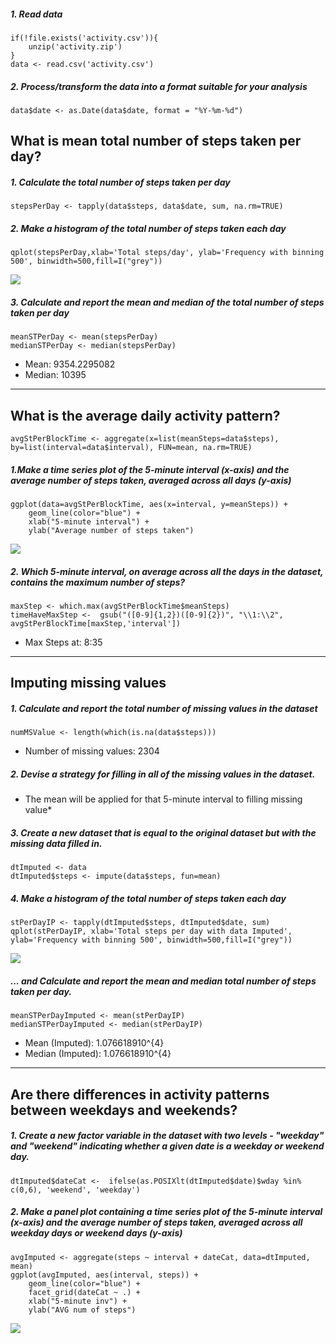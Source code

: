 ##### 1. Read data

    if(!file.exists('activity.csv')){
        unzip('activity.zip')
    }
    data <- read.csv('activity.csv')

##### 2. Process/transform the data into a format suitable for your analysis

    data$date <- as.Date(data$date, format = "%Y-%m-%d")

What is mean total number of steps taken per day?
-------------------------------------------------

##### 1. Calculate the total number of steps taken per day

    stepsPerDay <- tapply(data$steps, data$date, sum, na.rm=TRUE)

##### 2. Make a histogram of the total number of steps taken each day

    qplot(stepsPerDay,xlab='Total steps/day', ylab='Frequency with binning 500', binwidth=500,fill=I("grey"))

![](PA1_template_files/figure-markdown_strict/unnamed-chunk-5-1.png)

##### 3. Calculate and report the mean and median of the total number of steps taken per day

    meanSTPerDay <- mean(stepsPerDay)
    medianSTPerDay <- median(stepsPerDay)

-   Mean: 9354.2295082
-   Median: 10395

------------------------------------------------------------------------

What is the average daily activity pattern?
-------------------------------------------

    avgStPerBlockTime <- aggregate(x=list(meanSteps=data$steps), by=list(interval=data$interval), FUN=mean, na.rm=TRUE)

##### 1.Make a time series plot of the 5-minute interval (x-axis) and the average number of steps taken, averaged across all days (y-axis)

    ggplot(data=avgStPerBlockTime, aes(x=interval, y=meanSteps)) +
        geom_line(color="blue") +
        xlab("5-minute interval") +
        ylab("Average number of steps taken") 

![](PA1_template_files/figure-markdown_strict/unnamed-chunk-8-1.png)

##### 2. Which 5-minute interval, on average across all the days in the dataset, contains the maximum number of steps?

    maxStep <- which.max(avgStPerBlockTime$meanSteps)
    timeHaveMaxStep <-  gsub("([0-9]{1,2})([0-9]{2})", "\\1:\\2", avgStPerBlockTime[maxStep,'interval'])

-   Max Steps at: 8:35

------------------------------------------------------------------------

Imputing missing values
-----------------------

##### 1. Calculate and report the total number of missing values in the dataset

    numMSValue <- length(which(is.na(data$steps)))

-   Number of missing values: 2304

##### 2. Devise a strategy for filling in all of the missing values in the dataset.

-   The mean will be applied for that 5-minute interval to filling
    missing value\*

##### 3. Create a new dataset that is equal to the original dataset but with the missing data filled in.

    dtImputed <- data
    dtImputed$steps <- impute(data$steps, fun=mean)

##### 4. Make a histogram of the total number of steps taken each day

    stPerDayIP <- tapply(dtImputed$steps, dtImputed$date, sum)
    qplot(stPerDayIP, xlab='Total steps per day with data Imputed', ylab='Frequency with binning 500', binwidth=500,fill=I("grey"))

![](PA1_template_files/figure-markdown_strict/unnamed-chunk-12-1.png)

##### ... and Calculate and report the mean and median total number of steps taken per day.

    meanSTPerDayImputed <- mean(stPerDayIP)
    medianSTPerDayImputed <- median(stPerDayIP)

-   Mean (Imputed): 1.076618910^{4}
-   Median (Imputed): 1.076618910^{4}

------------------------------------------------------------------------

Are there differences in activity patterns between weekdays and weekends?
-------------------------------------------------------------------------

##### 1. Create a new factor variable in the dataset with two levels - "weekday" and "weekend" indicating whether a given date is a weekday or weekend day.

    dtImputed$dateCat <-  ifelse(as.POSIXlt(dtImputed$date)$wday %in% c(0,6), 'weekend', 'weekday')

##### 2. Make a panel plot containing a time series plot of the 5-minute interval (x-axis) and the average number of steps taken, averaged across all weekday days or weekend days (y-axis)

    avgImputed <- aggregate(steps ~ interval + dateCat, data=dtImputed, mean)
    ggplot(avgImputed, aes(interval, steps)) + 
        geom_line(color="blue") + 
        facet_grid(dateCat ~ .) +
        xlab("5-minute inv") + 
        ylab("AVG num of steps")

![](PA1_template_files/figure-markdown_strict/unnamed-chunk-15-1.png)
